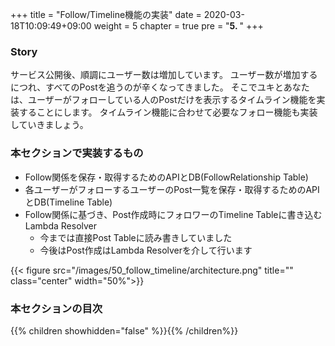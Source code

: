 +++
title = "Follow/Timeline機能の実装"
date = 2020-03-18T10:09:49+09:00
weight = 5
chapter = true
pre = "<b>5. </b>"
+++

### Story
サービス公開後、順調にユーザー数は増加しています。
ユーザー数が増加するにつれ、すべてのPostを追うのが辛くなってきました。
そこでユキとあなたは、ユーザーがフォローしている人のPostだけを表示するタイムライン機能を実装することにします。
タイムライン機能に合わせて必要なフォロー機能も実装していきましょう。

### 本セクションで実装するもの
- Follow関係を保存・取得するためのAPIとDB(FollowRelationship Table)
- 各ユーザーがフォローするユーザーのPost一覧を保存・取得するためのAPIとDB(Timeline Table)
- Follow関係に基づき、Post作成時にフォロワーのTimeline Tableに書き込むLambda Resolver
  - 今までは直接Post Tableに読み書きしていました
  - 今後はPost作成はLambda Resolverを介して行います

{{< figure src="/images/50_follow_timeline/architecture.png" title="" class="center" width="50%">}}

### 本セクションの目次
{{% children showhidden="false" %}}{{% /children%}}